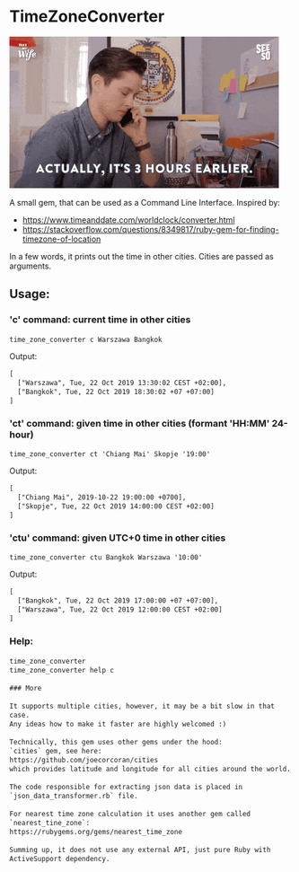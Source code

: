 # TimeZoneConverter

![screenshot](img/time-zone.gif)

A small gem, that can be used as a Command Line Interface. Inspired by:

- https://www.timeanddate.com/worldclock/converter.html
- https://stackoverflow.com/questions/8349817/ruby-gem-for-finding-timezone-of-location

In a few words, it prints out the time in other cities. Cities are passed as arguments.

## Usage:

### 'c' command: current time in other cities
```
time_zone_converter c Warszawa Bangkok
```
Output:
```
[
  ["Warszawa", Tue, 22 Oct 2019 13:30:02 CEST +02:00],
  ["Bangkok", Tue, 22 Oct 2019 18:30:02 +07 +07:00]
]
```

### 'ct' command: given time in other cities (formant 'HH:MM' 24-hour)
```
time_zone_converter ct 'Chiang Mai' Skopje '19:00'
```
Output:
```
[
  ["Chiang Mai", 2019-10-22 19:00:00 +0700], 
  ["Skopje", Tue, 22 Oct 2019 14:00:00 CEST +02:00]
]
```

### 'ctu' command: given UTC+0 time in other cities
```
time_zone_converter ctu Bangkok Warszawa '10:00'
```
Output:
```
[
  ["Bangkok", Tue, 22 Oct 2019 17:00:00 +07 +07:00], 
  ["Warszawa", Tue, 22 Oct 2019 12:00:00 CEST +02:00]
]
```

### Help:

```
time_zone_converter
time_zone_converter help c

### More

It supports multiple cities, however, it may be a bit slow in that case.
Any ideas how to make it faster are highly welcomed :)

Technically, this gem uses other gems under the hood:
`cities` gem, see here:
https://github.com/joecorcoran/cities
which provides latitude and longitude for all cities around the world.

The code responsible for extracting json data is placed in `json_data_transformer.rb` file.

For nearest time zone calculation it uses another gem called `nearest_tine_zone`:
https://rubygems.org/gems/nearest_time_zone

Summing up, it does not use any external API, just pure Ruby with ActiveSupport dependency.
